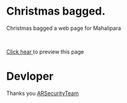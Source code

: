# Christmas bagged.
<p> Christmas bagged a web page for Mahalipara </p><br>
<p><a href="https://sujonmardi.github.io/mahalipara.io/">Click hear </a> to preview this page</p>

# Devloper
<p>Thanks you <a href="https://github.com/ARSecurityTeam"> ARSecurityTeam </a></p>
